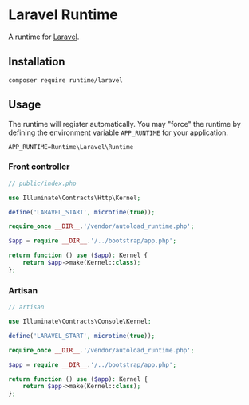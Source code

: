 # Laravel Runtime

A runtime for [Laravel](https://laravel.com/).

## Installation

```
composer require runtime/laravel
```

## Usage

The runtime will register automatically. You may "force" the runtime by defining
the environment variable `APP_RUNTIME` for your application.

```
APP_RUNTIME=Runtime\Laravel\Runtime
```

### Front controller

```php
// public/index.php

use Illuminate\Contracts\Http\Kernel;

define('LARAVEL_START', microtime(true));

require_once __DIR__.'/vendor/autoload_runtime.php';

$app = require __DIR__.'/../bootstrap/app.php';

return function () use ($app): Kernel {
    return $app->make(Kernel::class);
};
```

### Artisan

```php
// artisan

use Illuminate\Contracts\Console\Kernel;

define('LARAVEL_START', microtime(true));

require_once __DIR__.'/vendor/autoload_runtime.php';

$app = require __DIR__.'/../bootstrap/app.php';

return function () use ($app): Kernel {
    return $app->make(Kernel::class);
};
```
